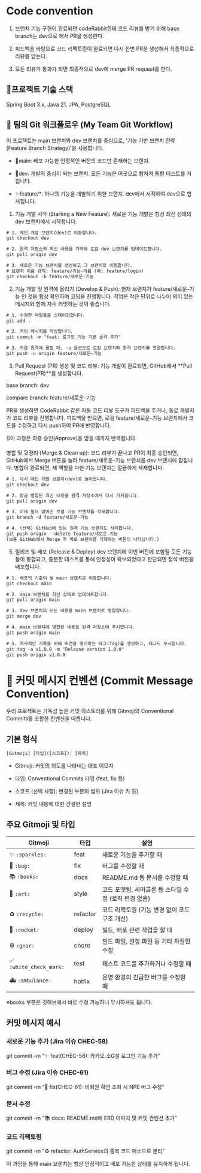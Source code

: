 

# Code convention
1. 브랜치 기능 구현이 완료되면 codeRabbit한테 코드 리뷰를 받기 위해 base branch는 dev으로 해서 PR을 생성한다.

2. 피드백을 바탕으로 코드 리팩토링이 완료되면 다시 한번 PR을 생성해서 최종적으로 리뷰를 받는다.
3. 모든 리뷰가 통과가 되면 최종적으로 dev에 merge PR request를 한다.

## 🔧프로젝트 기술 스택
Spring Boot 3.x, Java 21, JPA, PostgreSQL

## 🚀 팀의 Git 워크플로우 (My Team Git Workflow)

이 프로젝트는 main 브랜치와 dev 브랜치를 중심으로, '기능 기반 브랜치 전략(Feature Branch Strategy)'을 사용합니다.

- 🚢main: 배포 가능한 안정적인 버전의 코드만 존재하는 브랜치.

- 🔧dev: 개발의 중심이 되는 브랜치. 모든 기능은 이곳으로 합쳐져 통합 테스트를 거칩니다.

- ✨feature/*: 하나의 기능을 개발하기 위한 브랜치. dev에서 시작하여 dev으로 합쳐집니다.

1. 기능 개발 시작 (Starting a New Feature): 새로운 기능 개발은 항상 최신 상태의 dev 브랜치에서 시작합니다.
```txt
# 1. 메인 개발 브랜치(dev)로 이동합니다.
git checkout dev

# 2. 원격 저장소의 최신 내용을 가져와 로컬 dev 브랜치를 업데이트합니다.
git pull origin dev

# 3. 새로운 기능 브랜치를 생성하고 그 브랜치로 이동합니다.
# 브랜치 이름 규칙: feature/기능-이름 (예: feature/login)
git checkout -b feature/새로운-기능
```

2. 기능 개발 및 원격에 올리기 (Develop & Push): 현재 브랜치가 feature/새로운-기능 인 것을 항상 확인하며 코딩을 진행합니다. 작업은 작은 단위로 나누어 의미 있는 메시지와 함께 자주 커밋하는 것이 좋습니다.

```txt
# 1. 수정한 파일들을 스테이징합니다.
git add .

# 2. 커밋 메시지를 작성합니다.
git commit -m "feat: 로그인 기능 기본 골격 추가"

# 3. 처음 원격에 올릴 때, -u 옵션으로 로컬 브랜치와 원격 브랜치를 연결합니다.
git push -u origin feature/새로운-기능
```

3. Pull Request (PR) 생성 및 코드 리뷰: 기능 개발이 완료되면, GitHub에서 **Pull Request(PR)**를 생성합니다.

base branch: dev

compare branch: feature/새로운-기능

PR을 생성하면 CodeRabbit 같은 자동 코드 리뷰 도구가 피드백을 주거나, 동료 개발자가 코드 리뷰를 진행합니다. 피드백을 받으면, 로컬 feature/새로운-기능 브랜치에서 코드를 수정하고 다시 push하여 PR에 반영합니다.

🔃이 과정은 최종 승인(Approve)을 받을 때까지 반복됩니다.

병합 및 뒷정리 (Merge & Clean up): 코드 리뷰가 끝나고 PR이 최종 승인되면, GitHub에서 Merge 버튼을 눌러 feature/새로운-기능 브랜치를 dev 브랜치에 합칩니다.
병합이 완료되면, 제 역할을 다한 기능 브랜치는 깔끔하게 삭제합니다.

```txt
# 1. 다시 메인 개발 브랜치(dev)로 돌아옵니다.
git checkout dev

# 2. 방금 병합된 최신 내용을 원격 저장소에서 다시 가져옵니다.
git pull origin dev

# 3. 이제 필요 없어진 로컬 기능 브랜치를 삭제합니다.
git branch -d feature/새로운-기능

# 4. (선택) GitHub에 있는 원격 기능 브랜치도 삭제합니다.
git push origin --delete feature/새로운-기능
(보통 GitHub에서 Merge 후 바로 브랜치를 삭제하는 버튼이 나타납니다.)
```

5. 릴리즈 및 배포 (Release & Deploy) dev 브랜치에 이번 버전에 포함될 모든 기능들이 통합되고, 충분한 테스트를 통해 안정성이 확보되었다고 판단되면 정식 버전을 배포합니다.

```txt
# 1. 배포의 기준이 될 main 브랜치로 이동합니다.
git checkout main

# 2. main 브랜치를 최신 상태로 업데이트합니다.
git pull origin main

# 3. dev 브랜치의 모든 내용을 main 브랜치로 병합합니다.
git merge dev

# 4. main 브랜치에 병합된 내용을 원격 저장소에 푸시합니다.
git push origin main

# 5. 역사적인 기록을 위해 버전을 명시하는 태그(Tag)를 생성하고, 태그도 푸시합니다.
git tag -a v1.0.0 -m "Release version 1.0.0"
git push origin v1.0.0
```

# 💬 커밋 메시지 컨벤션 (Commit Message Convention)
우리 프로젝트는 가독성 높은 커밋 히스토리를 위해 Gitmoji와 Conventional Commits를 조합한 컨벤션을 따릅니다.

## 기본 형식
```txt
[Gitmoji] [타입]([스코프]): [제목]
```

- Gitmoji: 커밋의 의도를 나타내는 대표 이모지

- 타입: Conventional Commits 타입 (feat, fix 등)

- 스코프 (선택 사항): 변경된 부분의 범위 (Jira 이슈 키 등)

- 제목: 커밋 내용에 대한 간결한 설명

## 주요 Gitmoji 및 타입

| Gitmoji | 타입 | 설명 |
|---|---|---|
| ✨ `:sparkles:` | feat | 새로운 기능을 추가할 때 |
| 🐛 `:bug:` | fix | 버그를 수정할 때 |
| 📚 `:books:` | docs | README.md 등 문서를 수정할 때 | 
| 🎨 `:art:` | style | 코드 포맷팅, 세미콜론 등 스타일 수정 (로직 변경 없음) |
| ♻️ `:recycle:` | refactor | 코드 리팩토링 (기능 변경 없이 코드 구조 개선) |
| 🚀 `:rocket:` | deploy | 빌드, 배포 관련 작업을 할 때 |
| ⚙️ `:gear:` | chore | 빌드 파일, 설정 파일 등 기타 자잘한 수정 |
| ✅ `:white_check_mark:` | test | 테스트 코드를 추가하거나 수정할 때 |
| 🚑 `:ambulance:` | hotfix | 운영 환경의 긴급한 버그를 수정할 때 |

※books 부분은 깃허브에서 바로 수정 가능하니 무시하셔도 됩니다.

## 커밋 메시지 예시
### 새로운 기능 추가 (Jira 이슈 CHEC-58)
git commit -m "✨ feat(CHEC-58): 카카오 소G셜 로그인 기능 추가"

### 버그 수정 (Jira 이슈 CHEC-61)
git commit -m "🐛 fix(CHEC-61): 비회원 확언 조회 시 NPE 버그 수정"

### 문서 수정
git commit -m "📚 docs: README.md에 ERD 이미지 및 커밋 컨벤션 추가"

### 코드 리팩토링
git commit -m "♻️ refactor: AuthService의 중복 코드 메소드로 분리"


이 과정을 통해 main 브랜치는 항상 안정적이고 배포 가능한 상태를 유지하게 됩니다.
